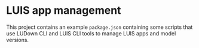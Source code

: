 # LUIS app management

This project contains an example `package.json` containing some scripts that use LUDown CLI and LUIS CLI tools to manage LUIS apps and model versions.